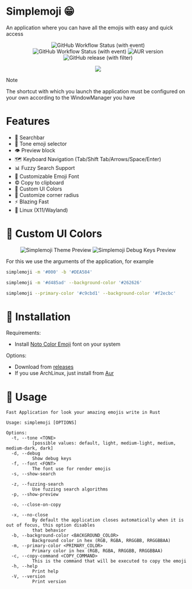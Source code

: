 # Simplemoji 😁
An application where you can have all the emojis with easy and quick access

<p align="center">
  <img alt="GitHub Workflow Status (with event)" src="https://img.shields.io/github/actions/workflow/status/SergioRibera/simplemoji/ci.yml?label=ci">
  <img alt="GitHub Workflow Status (with event)" src="https://img.shields.io/github/actions/workflow/status/SergioRibera/simplemoji/release.yml">
  <img alt="AUR version" src="https://img.shields.io/aur/version/simplemoji?link=https%3A%2F%2Faur.archlinux.org%2Fpackages%2Fsimplemoji">
  <img alt="GitHub release (with filter)" src="https://img.shields.io/github/v/release/SergioRibera/simplemoji?link=https%3A%2F%2Fgithub.com%2FSergioRibera%2FSimplemoji%2Freleases">
</p>

<p align="center">
  <img src="https://github.com/user-attachments/assets/5aed54e0-e71d-4b3b-ad20-a544dedd59f1" />
</p>

> [!NOTE]
> The shortcut with which you launch the application must be configured on your own according to the WindowManager you have

# Features
- 🔎 Searchbar
- 👋 Tone emoji selector
- 👁️ Preview block
- 🗺️ Keyboard Navigation (Tab/Shift Tab/Arrows/Space/Enter)
- 📊 Fuzzy Search Support
- 🔣 Customizable Emoji Font
- ©️ Copy to clipboard
- 🎨 Custom UI Colors
- 🔘 Customize corner radius
- ⚡ Blazing Fast
- 🐧 Linux (X11/Wayland)

# 🎨 Custom UI Colors
<p align="center">
  <img alt="Simplemoji Theme Preview" src="https://github.com/user-attachments/assets/6217bc36-3b5a-4b42-96c1-c225d49498fd"/>
  <img alt="Simplemoji Debug Keys Preview" src="https://github.com/user-attachments/assets/aec32063-5150-4dea-acc0-5083ad40f788" />
</p>

For this we use the arguments of the application, for example
```sh
simplemoji -m '#000' -b '#DEA584'
```

```sh
simplemoji -m '#d485ad' --background-color '#262626'
```

```sh
simplemoji --primary-color '#c9cbd1' --background-color '#f2ecbc'
```


# 💽 Installation
Requirements:
 - Install [Noto Color Emoji](https://fonts.google.com/noto/specimen/Noto+Color+Emoji) font on your system

Options:
- Download from [releases](https://github.com/SergioRibera/Simplemoji/releases)
- If you use ArchLinux, just install from [Aur](https://aur.archlinux.org/packages/simplemoji)

# 🙇 Usage
```
Fast Application for look your amazing emojis write in Rust

Usage: simplemoji [OPTIONS]

Options:
  -t, --tone <TONE>
          [possible values: default, light, medium-light, medium, medium-dark, dark]
  -d, --debug
          Show debug keys
  -f, --font <FONT>
          The font use for render emojis
  -s, --show-search

  -z, --fuzzing-search
          Use fuzzing search algorithms
  -p, --show-preview

  -o, --close-on-copy

  -x, --no-close
          By default the application closes automatically when it is out of focus, this option disables
          that behavior
  -b, --background-color <BACKGROUND_COLOR>
          Background color in hex (RGB, RGBA, RRGGBB, RRGGBBAA)
  -m, --primary-color <PRIMARY_COLOR>
          Primary color in hex (RGB, RGBA, RRGGBB, RRGGBBAA)
  -c, --copy-command <COPY_COMMAND>
          This is the command that will be executed to copy the emoji
  -h, --help
          Print help
  -V, --version
          Print version
```
